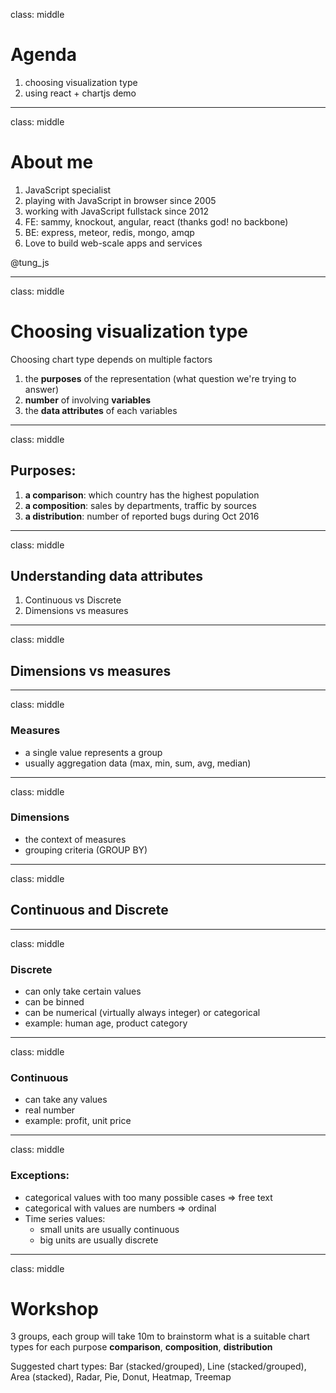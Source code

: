 class: middle

# Agenda

1. choosing visualization type
2. using react + chartjs demo

---
class: middle

# About me

1. JavaScript specialist
1. playing with JavaScript in browser since 2005
1. working with JavaScript fullstack since 2012
1. FE: sammy, knockout, angular, react (thanks god! no backbone)
1. BE: express, meteor, redis, mongo, amqp
1. Love to build web-scale apps and services

@tung_js

---
class: middle

# Choosing visualization type

Choosing chart type depends on multiple factors

1. the **purposes** of the representation (what question we're trying to answer)
2. **number** of involving **variables**
3. the **data attributes** of each variables

---
class: middle

## Purposes:

1. **a comparison**: which country has the highest population
2. **a composition**: sales by departments, traffic by sources
3. **a distribution**: number of reported bugs during Oct 2016

---
class: middle

## Understanding data attributes

1. Continuous vs Discrete
2. Dimensions vs measures

---
class: middle

## Dimensions vs measures

---
class: middle

### Measures
- a single value represents a group
- usually aggregation data (max, min, sum, avg, median)

---
class: middle

### Dimensions
- the context of measures
- grouping criteria (GROUP BY)

---
class: middle

## Continuous and Discrete

---
class: middle

### Discrete
- can only take certain values
- can be binned
- can be numerical (virtually always integer) or categorical
- example: human age, product category

---
class: middle

### Continuous
- can take any values
- real number
- example: profit, unit price

---
class: middle

### Exceptions:
- categorical values with too many possible cases => free text
- categorical with values are numbers => ordinal
- Time series values:
  * small units are usually continuous
  * big units are usually discrete

---
class: middle

# Workshop

3 groups, each group will take 10m to brainstorm
what is a suitable chart types for each purpose
**comparison**,
**composition**,
**distribution**

Suggested chart types: Bar (stacked/grouped), Line (stacked/grouped), Area (stacked), Radar, Pie, Donut, Heatmap, Treemap
